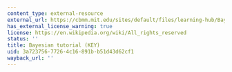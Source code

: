 ```yaml
---
content_type: external-resource
external_url: https://cbmm.mit.edu/sites/default/files/learning-hub/Bayesian_Tutorial.key
has_external_license_warning: true
license: https://en.wikipedia.org/wiki/All_rights_reserved
status: ''
title: Bayesian tutorial (KEY)
uid: 3a723756-7726-4c16-891b-b51d43d62cf1
wayback_url: ''
---
```

